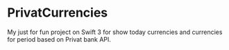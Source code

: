 # PrivatCurrencies
My just for fun project on Swift 3 for show today currencies and currencies for period based on Privat bank API.
